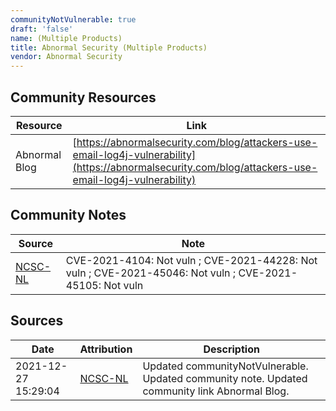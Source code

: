 ```yaml
---
communityNotVulnerable: true
draft: 'false'
name: (Multiple Products)
title: Abnormal Security (Multiple Products)
vendor: Abnormal Security
---
```



## Community Resources
| Resource | Link |
| --- | --- |
| Abnormal Blog | [https://abnormalsecurity.com/blog/attackers-use-email-log4j-vulnerability](https://abnormalsecurity.com/blog/attackers-use-email-log4j-vulnerability) |

## Community Notes
| Source | Note |
| --- | --- |
| [NCSC-NL](https://github.com/NCSC-NL/log4shell/blob/main/software/README.md) | CVE-2021-4104: Not vuln ; CVE-2021-44228: Not vuln ; CVE-2021-45046: Not vuln ; CVE-2021-45105: Not vuln </ul> |

## Sources
| Date | Attribution | Description |
| --- | --- | --- |
| 2021-12-27 15:29:04 | [NCSC-NL](https://github.com/NCSC-NL/log4shell/blob/main/software/README.md) | Updated communityNotVulnerable. Updated community note. Updated community link Abnormal Blog.  |
